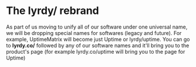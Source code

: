 # The lyrdy/ rebrand 

As part of us moving to unify all of our software under one universal name, we will be dropping special names for softwares (legacy and future). For example, UptimeMatrix will become just Uptime or lyrdy/uptime. You can go to **lyrdy.co/** followed by any of our software names and it'll bring you to the product's page (for example lyrdy.co/uptime will bring you to the page for Uptime)